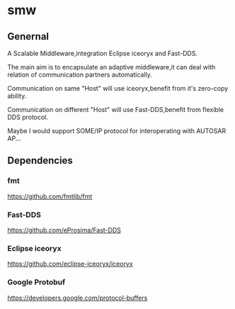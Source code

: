 # smw

## Genernal

A Scalable Middleware,integration Eclipse iceoryx and Fast-DDS.

The main aim is to encapsulate an adaptive middleware,it can deal with relation of communication partners automatically.

Communication on same "Host" will use iceoryx,benefit from it's zero-copy ability.

Communication on different "Host" will use Fast-DDS,benefit from flexible DDS protocol.

Maybe I would support SOME/IP protocol for interoperating with AUTOSAR AP...

## Dependencies

### fmt

https://github.com/fmtlib/fmt

### Fast-DDS

https://github.com/eProsima/Fast-DDS

### Eclipse iceoryx

https://github.com/eclipse-iceoryx/iceoryx

### Google Protobuf

https://developers.google.com/protocol-buffers


